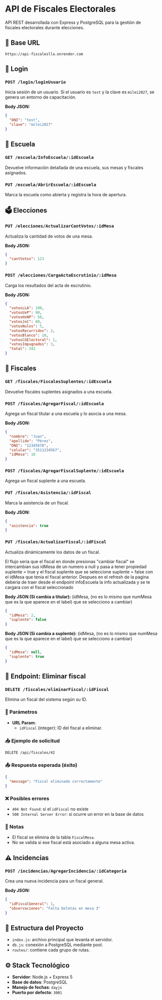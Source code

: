 # API de Fiscales Electorales

API REST desarrollada con Express y PostgreSQL para la gestión de fiscales electorales durante elecciones.

## 📌 Base URL
```
https://api-fiscaleslla.onrender.com
```

## 🔐 Login

### `POST /login/loginUsuario`
Inicia sesión de un usuario. Si el usuario es `test` y la clave es `milei2027`, se genera un entorno de capacitación.

**Body JSON:**
```json
{
  "DNI": "test",
  "clave": "milei2027"
}
```

## 🏫 Escuela

### `GET /escuela/InfoEscuela/:idEscuela`
Devuelve información detallada de una escuela, sus mesas y fiscales asignados.

### `PUT /escuela/AbrirEscuela/:idEscuela`
Marca la escuela como abierta y registra la hora de apertura.

## 🗳️ Elecciones

### `PUT /elecciones/ActualizarCantVotos/:idMesa`
Actualiza la cantidad de votos de una mesa.

**Body JSON:**
```json
{
  "cantVotos": 123
}
```

### `POST /elecciones/CargaActaEscrutinio/:idMesa`
Carga los resultados del acta de escrutinio.

**Body JSON:**
```json
{
  "votosLLA": 100,
  "votosUxP": 90,
  "votosHxNP": 50,
  "votosJxC": 80,
  "votosNulos": 5,
  "votosRecurridos": 2,
  "votosBlanco": 10,
  "votosCGElectoral": 1,
  "votosImpugnados": 3,
  "total": 341
}
```

## 👤 Fiscales

### `GET /fiscales/FiscalesSuplentes/:idEscuela`
Devuelve fiscales suplentes asignados a una escuela.

### `POST /fiscales/AgregarFiscal/:idEscuela`
Agrega un fiscal titular a una escuela y lo asocia a una mesa.

**Body JSON:**
```json
{
  "nombre": "Juan",
  "apellido": "Pérez",
  "DNI": "12345678",
  "celular": "3511234567",
  "idMesa": 10
}
```

### `POST /fiscales/AgregarFiscalSuplente/:idEscuela`
Agrega un fiscal suplente a una escuela.

### `PUT /fiscales/Asistencia/:idFiscal`
Marca la asistencia de un fiscal.

**Body JSON:**
```json
{
  "asistencia": true
}
```

### `PUT /fiscales/ActualizarFiscal/:idFiscal`
Actualiza dinámicamente los datos de un fiscal.

El flujo seria que el fiscal en donde presionas "cambiar fiscal" se intercambian sus idMesa de un numero a null y pasa a tener propiedad suplente  = true y el fiscal suplente que se seleccione suplente = false con el idMesa que tenia el fiscal anterior. Despues en el refresh de la pagina deberia de traer desde el endpoint infoEscuela la info actualizada y se te cargara con el fiscal seleccionado

**Body JSON (Si cambia a titular):**
(idMesa, (no es lo mismo que numMesa que es la que aparece en el label) que se selecciono a cambiar)

```json
{
  "idMesa": 2, 
  "suplente": false
}
```

**Body JSON (Si cambia a suplente):**
(idMesa, (no es lo mismo que numMesa que es la que aparece en el label) que se selecciono a cambiar)

```json
{
  "idMesa": null,
  "suplente": true
}
```

## 🧾 Endpoint: Eliminar fiscal

### `DELETE /fiscales/eliminarFiscal/:idFiscal`

Elimina un fiscal del sistema según su ID.

### 🔧 Parámetros

- **URL Param**:
  - `idFiscal` (integer): ID del fiscal a eliminar.

### 📥 Ejemplo de solicitud

```http
DELETE /api/fiscales/42
```

### 📤 Respuesta esperada (éxito)

```json
{
  "message": "Fiscal eliminado correctamente"
}
```

### ❌ Posibles errores

- `404 Not Found`: si el `idFiscal` no existe
- `500 Internal Server Error`: si ocurre un error en la base de datos

### 🧪 Notas

- El fiscal se elimina de la tabla `FiscalMesa`.
- No se valida si ese fiscal está asociado a alguna mesa activa.

## ⚠️ Incidencias

### `POST /incidencias/AgregarIncidencia/:idCategoria`
Crea una nueva incidencia para un fiscal general.

**Body JSON:**
```json
{
  "idFiscalGeneral": 1,
  "observaciones": "Falta boletas en mesa 3"
}
```

## 🧱 Estructura del Proyecto
- `index.js`: archivo principal que levanta el servidor.
- `db.js`: conexión a PostgreSQL mediante pool.
- `routes/`: contiene cada grupo de rutas.

## ⚙️ Stack Tecnológico
- **Servidor**: Node.js + Express 5
- **Base de datos**: PostgreSQL
- **Manejo de fechas**: `dayjs`
- **Puerto por defecto**: `3001`
